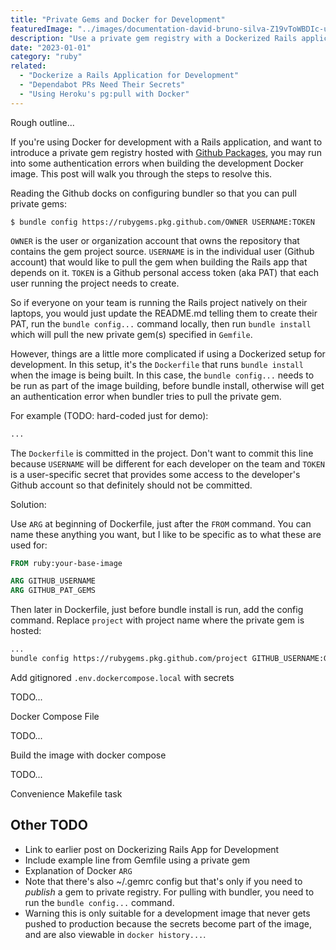 ```yaml
---
title: "Private Gems and Docker for Development"
featuredImage: "../images/documentation-david-bruno-silva-Z19vToWBDIc-unsplash.jpg"
description: "Use a private gem registry with a Dockerized Rails application for development."
date: "2023-01-01"
category: "ruby"
related:
  - "Dockerize a Rails Application for Development"
  - "Dependabot PRs Need Their Secrets"
  - "Using Heroku's pg:pull with Docker"
---
```


Rough outline...

If you're using Docker for development with a Rails application, and want to introduce a private gem registry hosted with [Github Packages](https://docs.github.com/en/packages/working-with-a-github-packages-registry/working-with-the-rubygems-registry), you may run into some authentication errors when building the development Docker image. This post will walk you through the steps to resolve this.

Reading the Github docks on configuring bundler so that you can pull private gems:

```
$ bundle config https://rubygems.pkg.github.com/OWNER USERNAME:TOKEN
```

`OWNER` is the user or organization account that owns the repository that contains the gem project source. `USERNAME` is in the individual user (Github account) that would like to pull the gem when building the Rails app that depends on it. `TOKEN` is a Github personal access token (aka PAT) that each user running the project needs to create.

So if everyone on your team is running the Rails project natively on their laptops, you would just update the README.md telling them to create their PAT, run the `bundle config...` command locally, then run `bundle install` which will pull the new private gem(s) specified in `Gemfile`.

However, things are a little more complicated if using a Dockerized setup for development. In this setup, it's the `Dockerfile` that runs `bundle install` when the image is being built. In this case, the `bundle config...` needs to be run as part of the image building, before bundle install, otherwise will get an authentication error when bundler tries to pull the private gem.

For example (TODO: hard-coded just for demo):

```Dockerfile
...
```

The `Dockerfile` is committed in the project. Don't want to commit this line because `USERNAME` will be different for each developer on the team and `TOKEN` is a user-specific secret that provides some access to the developer's Github account so that definitely should not be committed.

Solution:

Use `ARG` at beginning of Dockerfile, just after the `FROM` command. You can name these anything you want, but I like to be specific as to what these are used for:

```Dockerfile
FROM ruby:your-base-image

ARG GITHUB_USERNAME
ARG GITHUB_PAT_GEMS
```

Then later in Dockerfile, just before bundle install is run, add the config command. Replace `project` with project name where the private gem is hosted:

```Dockerfile
...
bundle config https://rubygems.pkg.github.com/project GITHUB_USERNAME:GITHUB_PAT_GEMS
```

Add gitignored `.env.dockercompose.local` with secrets

TODO...

Docker Compose File

TODO...

Build the image with docker compose

TODO...

Convenience Makefile task

## Other TODO

* Link to earlier post on Dockerizing Rails App for Development
* Include example line from Gemfile using a private gem
* Explanation of Docker `ARG`
* Note that there's also ~/.gemrc config but that's only if you need to *publish* a gem to private registry. For pulling with bundler, you need to run the `bundle config...` command.
* Warning this is only suitable for a development image that never gets pushed to production because the secrets become part of the image, and are also viewable in `docker history...`.